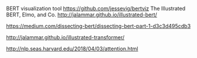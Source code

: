 BERT visualization tool
https://github.com/jessevig/bertviz
The Illustrated BERT, Elmo, and Co.
http://jalammar.github.io/illustrated-bert/

https://medium.com/dissecting-bert/dissecting-bert-part-1-d3c3d495cdb3

http://jalammar.github.io/illustrated-transformer/

http://nlp.seas.harvard.edu/2018/04/03/attention.html

